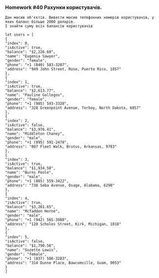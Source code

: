 ### Homework #40 Рахунки користувачів.
    Дан масив об'єктів. Вивести масив телефонних номерів користувачів, у яких баланс більше 2000 доларів. 
    І знайти суму всіх балансів користувачів
    
    let users = [
    {
    "index": 0,
    "isActive": true,
    "balance": "$2,226.60",
    "name": "Eugenia Sawyer",
    "gender": "female",
    "phone": "+1 (840) 583-3207",
    "address": "949 John Street, Rose, Puerto Rico, 1857"
    },
    {
    "index": 1,
    "isActive": true,
    "balance": "$2,613.77",
    "name": "Pauline Gallegos",
    "gender": "female",
    "phone": "+1 (985) 593-3328",
    "address": "328 Greenpoint Avenue, Torboy, North Dakota, 6857"
    },
    {
    "index": 2,
    "isActive": false,
    "balance": "$3,976.41",
    "name": "Middleton Chaney",
    "gender": "male",
    "phone": "+1 (995) 591-2478",
    "address": "807 Fleet Walk, Brutus, Arkansas, 9783"
    },
    {
    "index": 3,
    "isActive": true,
    "balance": "$1,934.58",
    "name": "Burns Poole",
    "gender": "male",
    "phone": "+1 (885) 559-3422",
    "address": "730 Seba Avenue, Osage, Alabama, 6290"
    },
    {
    "index": 4,
    "isActive": true,
    "balance": "$3,261.65",
    "name": "Mcfadden Horne",
    "gender": "male",
    "phone": "+1 (942) 565-3988",
    "address": "120 Scholes Street, Kirk, Michigan, 1018"
    },
    {
    "index": 5,
    "isActive": false,
    "balance": "$1,790.56",
    "name": "Suzette Lewis",
    "gender": "female",
    "phone": "+1 (837) 586-3283",
    "address": "314 Dunne Place, Bawcomville, Guam, 9053"
    }
    ]